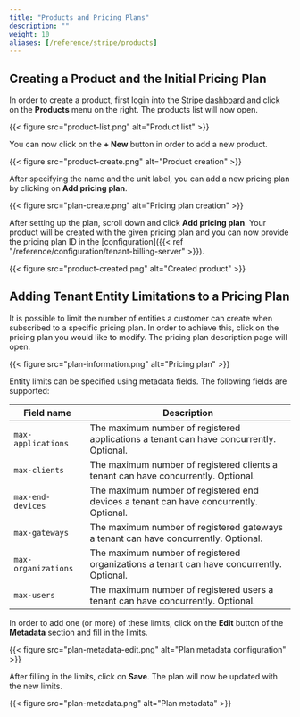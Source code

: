 ```yaml
---
title: "Products and Pricing Plans"
description: ""
weight: 10
aliases: [/reference/stripe/products]
---
```


## Creating a Product and the Initial Pricing Plan

In order to create a product, first login into the Stripe [dashboard](https://dashboard.stripe.com/) and click on the **Products** menu on the right. The products list will now open.

{{< figure src="product-list.png" alt="Product list" >}}

You can now click on the **+ New** button in order to add a new product.

{{< figure src="product-create.png" alt="Product creation" >}}

After specifying the name and the unit label, you can add a new pricing plan by clicking on **Add pricing plan**.

{{< figure src="plan-create.png" alt="Pricing plan creation" >}}

After setting up the plan, scroll down and click **Add pricing plan**. Your product will be created with the given pricing plan and you can now provide the pricing plan ID in the [configuration]({{< ref "/reference/configuration/tenant-billing-server" >}}).

{{< figure src="product-created.png" alt="Created product" >}}

## Adding Tenant Entity Limitations to a Pricing Plan

It is possible to limit the number of entities a customer can create when subscribed to a specific pricing plan. In order to achieve this, click on the pricing plan you would like to modify. The pricing plan description page will open.

{{< figure src="plan-information.png" alt="Pricing plan" >}}

Entity limits can be specified using metadata fields. The following fields are supported:

| Field name          | Description                                                                              |
| ------------------- | ---------------------------------------------------------------------------------------- |
| `max-applications`  | The maximum number of registered applications a tenant can have concurrently. Optional.  |
| `max-clients`       | The maximum number of registered clients a tenant can have concurrently. Optional.       |
| `max-end-devices`   | The maximum number of registered end devices a tenant can have concurrently. Optional.   |
| `max-gateways`      | The maximum number of registered gateways a tenant can have concurrently. Optional.      |
| `max-organizations` | The maximum number of registered organizations a tenant can have concurrently. Optional. |
| `max-users`         | The maximum number of registered users a tenant can have concurrently. Optional.         |

In order to add one (or more) of these limits, click on the **Edit** button of the **Metadata** section and fill in the limits.

{{< figure src="plan-metadata-edit.png" alt="Plan metadata configuration" >}}

After filling in the limits, click on **Save**. The plan will now be updated with the new limits.

{{< figure src="plan-metadata.png" alt="Plan metadata" >}}
